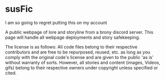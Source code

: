 # susFic
I am so going to regret putting this on my account

A public webpage of lore and storyline from a brony discord server. 
This page will handle all webpage deployments and story safekeeping. 

The license is as follows: All code files belong to their respective contributors and are free to be repurposed, reused, etc. as long as you comply with the original code's license and are given to the public 'as is' without warranty of sorts. However, all stories and content (images, Videos, gifs) belong to their respective owners under copyright unless specified or cited.  

